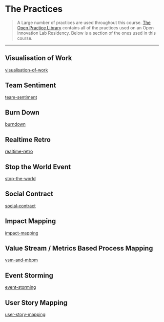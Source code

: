 # The Practices

> A Large number of practices are used throughout this course. [The Open Practice Library]() contains all of the practices used on an Open Innovation Lab Residency. Below is a section of the ones used in this course.

_____

## Visualisation of Work
[visualisation-of-work](https://paulbarfuss.github.io/practice-library/practices/visualisation-of-work/ ':include :type=iframe width=100% height=3974px scrolling=no')

## Team Sentiment
[team-sentiment](https://paulbarfuss.github.io/practice-library/practices/team-sentiment/ ':include :type=iframe width=100% height=2405px scrolling=no')

## Burn Down
[burndown](https://paulbarfuss.github.io/practice-library/practices/burndown/ ':include :type=iframe width=100% height=3179px scrolling=no')

## Realtime Retro
[realtime-retro](https://paulbarfuss.github.io/practice-library/practices/realtime-retrospective/ ':include :type=iframe width=100% height=2690px scrolling=no')

## Stop the World Event
[stop-the-world](https://paulbarfuss.github.io/practice-library/practices/stop-the-world-event/ ':include :type=iframe width=100% height=2081px scrolling=no')

## Social Contract
[social-contract](https://paulbarfuss.github.io/practice-library/practices/social-contract/ ':include :type=iframe width=100% height=2324px scrolling=no')

## Impact Mapping
[impact-mapping](https://paulbarfuss.github.io/practice-library/practices/impact-mapping/ ':include :type=iframe width=100% height=3383px scrolling=no')

## Value Stream / Metrics Based Process Mapping
<!-- <iframe 
        src="https://paulbarfuss.github.io/practice-library/practices/vsm-and-mbpm" 
        allowfullscreen scrolling="no" onload="resizeIframeHack(this)">
</iframe> -->
[vsm-and-mbpm](https://paulbarfuss.github.io/practice-library/practices/vsm-and-mbpm/ ':include :type=iframe width=100% height=3551px scrolling=no sandbox')

## Event Storming
[event-storming](https://paulbarfuss.github.io/practice-library/practices/event-storming/ ':include :type=iframe width=100% height=3275px scrolling=no')

## User Story Mapping
[user-story-mapping](https://paulbarfuss.github.io/practice-library/practices/user-story-mapping/ ':include :type=iframe width=100% height=2843px scrolling=no')
